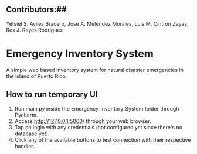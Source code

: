 ## Contributors:##
  Yetsiel S. Aviles Bracero, 
  Jose A. Melendez Morales, 
  Luis M. Cintron Zayas, 
  Rex J. Reyes Rodriguez

# Emergency Inventory System
A simple web based inventory system for natural disaster emergencies in the island of Puerto Rico.
## How to run temporary UI ##
  1) Run main.py inside the Emergency_Inventory_System folder through Pycharm. 
  2) Access  http://127.0.0.1:5000/ through your web browser.
  3) Tap on login with any credentials (not configured yet since there's no database yet).
  4) Click any of the available buttons to test connection with their respective handler.
